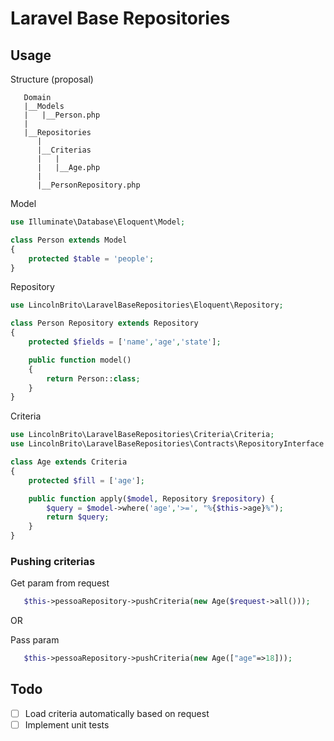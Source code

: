# Laravel Base Repositories

## Usage

Structure (proposal)
```
   Domain
   |__Models
   |   |__Person.php
   |
   |__Repositories
      |  
      |__Criterias
      |   |
      |   |__Age.php
      |
      |__PersonRepository.php
```

Model 
```php
use Illuminate\Database\Eloquent\Model;

class Person extends Model
{
    protected $table = 'people';
}
```

Repository
```php
use LincolnBrito\LaravelBaseRepositories\Eloquent\Repository;

class Person Repository extends Repository
{
    protected $fields = ['name','age','state'];

    public function model()
    {
        return Person::class;
    }
}
```

Criteria
```php
use LincolnBrito\LaravelBaseRepositories\Criteria\Criteria;
use LincolnBrito\LaravelBaseRepositories\Contracts\RepositoryInterface as Repository;

class Age extends Criteria
{
    protected $fill = ['age'];

    public function apply($model, Repository $repository) {
        $query = $model->where('age','>=', "%{$this->age}%");                       
        return $query;
    }
}
```

### Pushing criterias

Get param from request
```php
   $this->pessoaRepository->pushCriteria(new Age($request->all()));    
```

OR

Pass param
```php
   $this->pessoaRepository->pushCriteria(new Age(["age"=>18]));    
```


## Todo
- [ ] Load criteria automatically based on request
- [ ] Implement unit tests 
